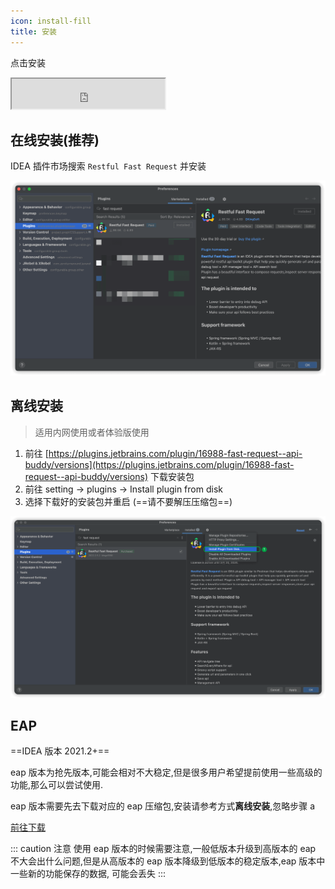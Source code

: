 ```yaml
---
icon: install-fill
title: 安装
---
```


点击安装

<iframe width="245px" height="48px" src="https://plugins.jetbrains.com/embeddable/install/16988"></iframe>

## 在线安装(推荐)

IDEA 插件市场搜索 `Restful Fast Request` 并安装

![download](/img/download.png)

## 离线安装

> 适用内网使用或者体验版使用

1. 前往 [https://plugins.jetbrains.com/plugin/16988-fast-request--api-buddy/versions](https://plugins.jetbrains.com/plugin/16988-fast-request--api-buddy/versions) 下载安装包
2. 前往 setting → plugins → Install plugin from disk
3. 选择下载好的安装包并重启 (==请不要解压压缩包==)

![installLocal](/img/installLocal.png)

## EAP

==IDEA 版本 2021.2+==

eap 版本为抢先版本,可能会相对不大稳定,但是很多用户希望提前使用一些高级的功能,那么可以尝试使用.

eap 版本需要先去下载对应的 eap 压缩包,安装请参考方式**离线安装**,忽略步骤 a

[前往下载](https://plugins.jetbrains.com/plugin/16988-restful-fast-request/versions/eap)

::: caution 注意
使用 eap 版本的时候需要注意,一般低版本升级到高版本的 eap 不大会出什么问题,但是从高版本的 eap 版本降级到低版本的稳定版本,eap 版本中一些新的功能保存的数据,
可能会丢失
:::
